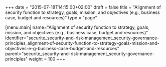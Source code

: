 +++
date = "2015-07-18T14:15:00+02:00"
draft = false
title = "Alignment of security function to strategy, goals, mission, and objectives (e.g., business case, budget and resources)"
type = "page"

[menu.main]
name="Alignment of security function to strategy, goals, mission, and objectives (e.g., business case, budget and resources)"
identifier="securite_security-and-risk-management_security-governance-principles_alignment-of-security-function-to-strategy-goals-mission-and-objectives-e-g-business-case-budget-and-resources"
parent="securite_security-and-risk-management_security-governance-principles"
weight = 100
+++